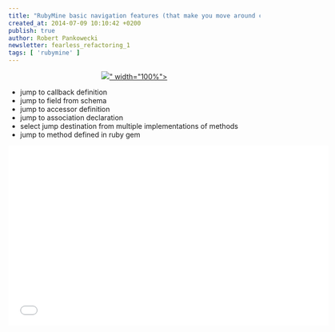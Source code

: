 ```yaml
---
title: "RubyMine basic navigation features (that make you move around code fast)"
created_at: 2014-07-09 10:10:42 +0200
publish: true
author: Robert Pankowecki
newsletter: fearless_refactoring_1
tags: [ 'rubymine' ]
---
```


<p>
  <a href="https://www.youtube.com/watch?v=uRh2uetV4_I">
    <figure align="center">
      <img src="<%= src_fit("rubymine/navigation-features2.jpg") %>" width="100%">
    </figure>
  </a>
</p>

* jump to callback definition
* jump to field from schema
* jump to accessor definition
* jump to association declaration
* select jump destination from multiple implementations of methods
* jump to method defined in ruby gem

<!-- more -->

<iframe width="640" height="360" src="//www.youtube.com/embed/uRh2uetV4_I" frameborder="0" allowfullscreen></iframe>